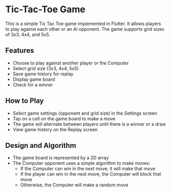 ﻿# Tic-Tac-Toe Game
This is a simple Tic Tac Toe game implemented in Flutter. It allows players to play against each other or an AI opponent. The game supports grid sizes of 3x3, 4x4, and 5x5.

## Features
- Choose to play against another player or the Computer
- Select grid size (3x3, 4x4, 5x5)
- Save game history for replay
- Display game board
- Check for a winner


## How to Play
- Select game settings (opponent and grid size) in the Settings screen
- Tap on a cell on the game board to make a move
- The game will alternate between players until there is a winner or a draw
- View game history on the Replay screen

## Design and Algorithm
- The game board is represented by a 2D array
- The Computer opponent uses a simple algorithm to make moves:
    - If the Computer can win in the next move, it will make that move
    - If the player can win in the next move, the Computer will block that move
    - Otherwise, the Computer will make a random move

